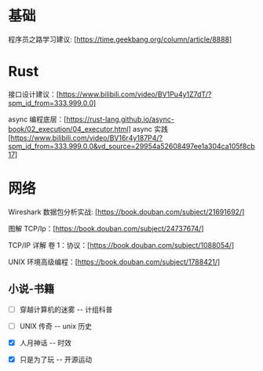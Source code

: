 # 基础

程序员之路学习建议: [https://time.geekbang.org/column/article/8888]

# Rust

接口设计建议：[https://www.bilibili.com/video/BV1Pu4y1Z7dT/?spm_id_from=333.999.0.0]

async 编程底层：[https://rust-lang.github.io/async-book/02_execution/04_executor.html]
async 实践[https://www.bilibili.com/video/BV16r4y187P4/?spm_id_from=333.999.0.0&vd_source=29954a52608497ee1a304ca105f8cb17]

# 网络

Wireshark 数据包分析实战: [https://book.douban.com/subject/21691692/]

图解 TCP/Ip：[https://book.douban.com/subject/24737674/]

TCP/IP 详解 卷 1：协议：[https://book.douban.com/subject/1088054/]

UNIX 环境高级编程：[https://book.douban.com/subject/1788421/]

## 小说-书籍

- [ ] 穿越计算机的迷雾 -- 计组科普

- [ ] UNIX 传奇 -- unix 历史

- [x] 人月神话 -- 时效

- [x] 只是为了玩 -- 开源运动

